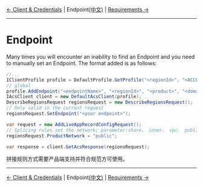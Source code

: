 [← Client & Credentials](7-Client-EN.md) | Endpoint[(中文)](8-Endpoint-CN.md) | [Requirements →](0-Requirements-EN.md)
***

# Endpoint
Many times you will encounter an inability to find an Endpoint and you need to manually set an Endpoint. The format added is as follows:
```c#
//...
IClientProfile profile = DefaultProfile.GetProfile("<regionId>", "<ACCESS_KEY_ID>", "<ACCESS_KEY_SECRET>");
// global
profile.AddEndpoint("<endpointName>", "<regionId>", "<product>", "<domain>");
IAcsClient client = new DefaultAcsClient(profile);
DescribeRegionsRequest regionsRequest = new DescribeRegionsRequest();
// Only valid in the current request
regionsRequest.SetEndpoint("<your endpoint>");

var request = new AddLiveAppRecordConfigRequest();
// Splicing rules set the network; parameter:share、 inner、 vpc、 public
regionsRequest.ProductNetwork = "public";

var response = client.GetAcsResponse(regionsRequest);
```

拼接规则方式需要产品端支持并符合规范方可使用。

***
[← Client & Credentials](7-Client-EN.md) | Endpoint[(中文)](8-Endpoint-CN.md) | [Requirements →](0-Requirements-EN.md)
